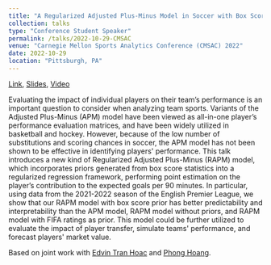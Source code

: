 ```yaml
---
title: "A Regularized Adjusted Plus-Minus Model in Soccer with Box Score Prior"
collection: talks
type: "Conference Student Speaker"
permalink: /talks/2022-10-29-CMSAC
venue: "Carnegie Mellon Sports Analytics Conference (CMSAC) 2022"
date: 2022-10-29
location: "Pittsburgh, PA"
---
```



[Link](https://www.stat.cmu.edu/cmsac/conference/2022/), 
[Slides](https://gary-boyuan-zhang.github.io/Soccer-RAxGPM/CMSAC%202022/presentation.html),
[Video](https://youtu.be/6oZKn7Yv5T4)

Evaluating the impact of individual players on their team’s performance is an important question to consider when analyzing team sports. Variants of the Adjusted Plus-Minus (APM) model have been viewed as all-in-one player’s performance evaluation matrices, and have been widely utilized in basketball and hockey. However, because of the low number of substitutions and scoring chances in soccer, the APM model has not been shown to be effective in identifying players' performance. This talk introduces a new kind of Regularized Adjusted Plus-Minus (RAPM) model, which incorporates priors generated from box score statistics into a regularized regression framework, performing point estimation on the player’s contribution to the expected goals per 90 minutes. In particular, using data from the 2021-2022 season of the English Premier League, we show that our RAPM model with box score prior has better predictability and interpretability than the APM model, RAPM model without priors, and RAPM model with FIFA ratings as prior. This model could be further utilized to evaluate the impact of player transfer, simulate teams' performance, and forecast players' market value.

Based on joint work with [Edvin Tran Hoac](https://www.edvintranhoac.com/) and [Phong Hoang](https://medium.com/@IwriteDSblog).
